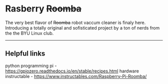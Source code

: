 # Rasberry ~~Roomba~~
The very best flavor of ~~Roomba~~ robot vaccum cleaner is finaly here. Introducing a totally original and sofisticated project by a ton of nerds from the the BYU Linux club.

---
## Helpful links
python programming pi - https://gpiozero.readthedocs.io/en/stable/recipes.html
hardware instructable - https://www.instructables.com/Raspberry-Pi-Roomba/
